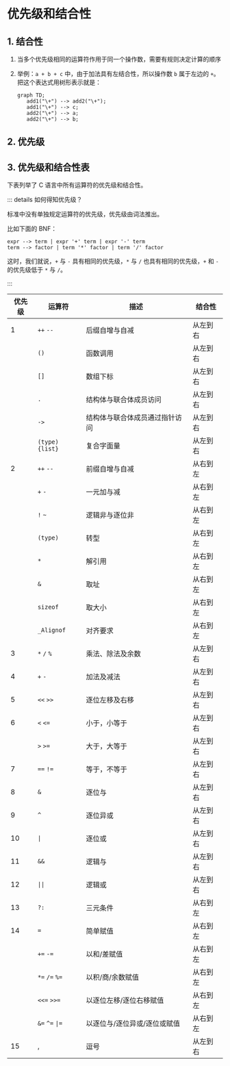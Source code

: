 # 优先级和结合性

## 1. 结合性

1. 当多个优先级相同的运算符作用于同一个操作数，需要有规则决定计算的顺序
2. 举例：`a + b + c` 中，由于加法具有左结合性，所以操作数 `b` 属于左边的 `+`。把这个表达式用树形表示就是：

   ```mermaid
   graph TD;
      add1("\+") --> add2("\+");
      add1("\+") --> c;
      add2("\+") --> a;
      add2("\+") --> b;
   ```

## 2. 优先级

## 3. 优先级和结合性表

下表列举了 C 语言中所有运算符的优先级和结合性。

::: details 如何得知优先级？

标准中没有单独规定运算符的优先级，优先级由词法推出。

比如下面的 BNF：

```bnf
expr --> term | expr '+' term | expr '-' term
term --> factor | term '*' factor | term '/' factor
```

这时，我们就说，`+` 与 `-` 具有相同的优先级，`*` 与 `/` 也具有相同的优先级，`+` 和 `-` 的优先级低于 `*` 与 `/`。

:::

| 优先级 | 运算符          | 描述                           | 结合性   |
| ------ | --------------- | ------------------------------ | -------- |
| 1      | `++` `--`       | 后缀自增与自减                 | 从左到右 |
|        | `()`            | 函数调用                       | 从左到右 |
|        | `[]`            | 数组下标                       | 从左到右 |
|        | `.`             | 结构体与联合体成员访问         | 从左到右 |
|        | `->`            | 结构体与联合体成员通过指针访问 | 从左到右 |
|        | `(type){list}`  | 复合字面量                     | 从左到右 |
| 2      | `++` `--`       | 前缀自增与自减                 | 从右到左 |
|        | `+` `-`         | 一元加与减                     | 从右到左 |
|        | `!` `~`         | 逻辑非与逐位非                 | 从右到左 |
|        | `(type)`        | 转型                           | 从右到左 |
|        | `*`             | 解引用                         | 从右到左 |
|        | `&`             | 取址                           | 从右到左 |
|        | `sizeof`        | 取大小                         | 从右到左 |
|        | `_Alignof`      | 对齐要求                       | 从右到左 |
| 3      | `*` `/` `%`     | 乘法、除法及余数               | 从左到右 |
| 4      | `+` `-`         | 加法及减法                     | 从左到右 |
| 5      | `<<` `>>`       | 逐位左移及右移                 | 从左到右 |
| 6      | `<` `<=`        | 小于，小等于                   | 从左到右 |
|        | `>` `>=`        | 大于，大等于                   | 从左到右 |
| 7      | `==` `!=`       | 等于，不等于                   | 从左到右 |
| 8      | `&`             | 逐位与                         | 从左到右 |
| 9      | `^`             | 逐位异或                       | 从左到右 |
| 10     | `\|`            | 逐位或                         | 从左到右 |
| 11     | `&&`            | 逻辑与                         | 从左到右 |
| 12     | `\|\|`          | 逻辑或                         | 从左到右 |
| 13     | `?:`            | 三元条件                       | 从右到左 |
| 14     | `=`             | 简单赋值                       | 从右到左 |
|        | `+=` `-=`       | 以和/差赋值                    | 从右到左 |
|        | `*=` `/=` `%=`  | 以积/商/余数赋值               | 从右到左 |
|        | `<<=` `>>=`     | 以逐位左移/逐位右移赋值        | 从右到左 |
|        | `&=` `^=` `\|=` | 以逐位与/逐位异或/逐位或赋值   | 从右到左 |
| 15     | ,               | 逗号                           | 从左到右 |
